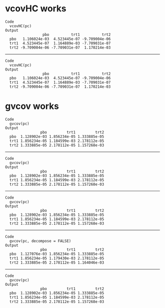 # vcovHC works

    Code
      vcovHC(pc)
    Output
                     pbo          trt1          trt2
      pbo   1.106024e-03  4.523445e-07 -9.709004e-06
      trt1  4.523445e-07  1.164889e-03 -7.709031e-07
      trt2 -9.709004e-06 -7.709031e-07  1.170214e-03

---

    Code
      vcovHC(pc)
    Output
                     pbo          trt1          trt2
      pbo   1.106024e-03  4.523445e-07 -9.709004e-06
      trt1  4.523445e-07  1.164889e-03 -7.709031e-07
      trt2 -9.709004e-06 -7.709031e-07  1.170214e-03

# gvcov works

    Code
      gvcov(pc)
    Output
                    pbo         trt1         trt2
      pbo  1.128902e-03 1.856234e-05 1.333885e-05
      trt1 1.856234e-05 1.184599e-03 2.178112e-05
      trt2 1.333885e-05 2.178112e-05 1.157268e-03

---

    Code
      gvcov(pc)
    Output
                    pbo         trt1         trt2
      pbo  1.128902e-03 1.856234e-05 1.333885e-05
      trt1 1.856234e-05 1.184599e-03 2.178112e-05
      trt2 1.333885e-05 2.178112e-05 1.157268e-03

---

    Code
      gvcov(pc)
    Output
                    pbo         trt1         trt2
      pbo  1.128902e-03 1.856234e-05 1.333885e-05
      trt1 1.856234e-05 1.184599e-03 2.178112e-05
      trt2 1.333885e-05 2.178112e-05 1.157268e-03

---

    Code
      gvcov(pc, decompose = FALSE)
    Output
                    pbo         trt1         trt2
      pbo  1.127076e-03 1.856234e-05 1.333885e-05
      trt1 1.856234e-05 1.179430e-03 2.178112e-05
      trt2 1.333885e-05 2.178112e-05 1.164046e-03

---

    Code
      gvcov(pc)
    Output
                    pbo         trt1         trt2
      pbo  1.128902e-03 1.856234e-05 1.333885e-05
      trt1 1.856234e-05 1.184599e-03 2.178112e-05
      trt2 1.333885e-05 2.178112e-05 1.157268e-03

